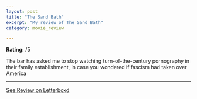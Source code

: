```yaml
---
layout: post
title: "The Sand Bath"
excerpt: "My review of The Sand Bath"
category: movie_review

---
```


**Rating:** /5

The bar has asked me to stop watching turn-of-the-century pornography in their family establishment, in case you wondered if fascism had taken over America

<hr>

[See Review on Letterboxd](https://boxd.it/4P9Erb)
